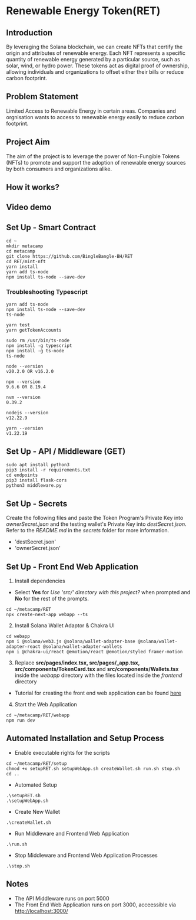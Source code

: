 # Renewable Energy Token(RET)

## Introduction
By leveraging the Solana blockchain, we can create NFTs that certify the origin and attributes of renewable energy. Each NFT represents a specific quantity of renewable energy generated by a particular source, such as solar, wind, or hydro power. These tokens act as digital proof of ownership, allowing individuals and organizations to offset either their bills or reduce carbon footprint.

## Problem Statement
Limited Access to Renewable Energy in certain areas. Companies and orgnisation wants to access to renewable energy easily to reduce carbon footprint.

## Project Aim
The aim of the project is to leverage the power of Non-Fungible Tokens (NFTs) to promote and support the adoption of renewable energy sources by both consumers and organizations alike.

## How it works?


## Video demo



## Set Up - Smart Contract
```
cd ~
mkdir metacamp
cd metacamp
git clone https://github.com/BingleBangle-BH/RET
cd RET/mint-nft
yarn install
yarn add ts-node
npm install ts-node --save-dev
```

### Troubleshooting Typescript
```
yarn add ts-node
npm install ts-node --save-dev
ts-node
```
```
yarn test
yarn getTokenAccounts
```
```
sudo rm /usr/bin/ts-node
npm install -g typescript
npm install -g ts-node
ts-node
```
```
node --version
v20.2.0 OR v16.2.0

npm --version
9.6.6 OR 8.19.4

nvm --version
0.39.2

nodejs --version
v12.22.9

yarn --version
v1.22.19
```

## Set Up - API / Middleware (GET)
```
sudo apt install python3
pip3 install -r requirements.txt
cd endpoints
pip3 install flask-cors
python3 middleware.py
```

## Set Up - Secrets
Create the following files and paste the Token Program's Private Key into _ownerSecret.json_ and the testing wallet's Private Key into _destSecret.json_. Refer to the _README.md_ in the _secrets_ folder for more information.
- 'destSecret.json'
- 'ownerSecret.json'

## Set Up - Front End Web Application
1. Install dependencies
- Select **Yes** for _Use 'src/' directory with this project?_ when prompted and **No** for the rest of the prompts.
```
cd ~/metacamp/RET
npx create-next-app webapp --ts
```
2. Install Solana Wallet Adaptor & Chakra UI
```
cd webapp
npm i @solana/web3.js @solana/wallet-adapter-base @solana/wallet-adapter-react @solana/wallet-adapter-wallets
npm i @chakra-ui/react @emotion/react @emotion/styled framer-motion
```

3. Replace **src/pages/index.tsx, src/pages/_app.tsx, src/components/TokenCard.tsx** and **src/components/Wallets.tsx** inside the _webapp_ directory with the files located inside the _frontend_ directory
- Tutorial for creating the front end web application can be found [here](https://blog.anishde.dev/creating-a-custom-solana-connect-wallet-ui-with-react-and-chakra-ui)

4. Start the Web Application
```
cd ~/metacamp/RET/webapp
npm run dev
```

## Automated Installation and Setup Process
- Enable executable rights for the scripts
```
cd ~/metacamp/RET/setup
chmod +x setupRET.sh setupWebApp.sh createWallet.sh run.sh stop.sh
cd ..
```
- Automated Setup
```
.\setupRET.sh 
.\setupWebApp.sh 
```
- Create New Wallet
```
.\createWallet.sh
```
- Run Middleware and Frontend Web Application
```
.\run.sh
```
- Stop Middleware and Frontend Web Application Processes
```
.\stop.sh
```

## Notes
- The API Middleware runs on port 5000
- The Front End Web Application runs on port 3000, acceessible via [http://localhost:3000/](http://localhost:3000/)